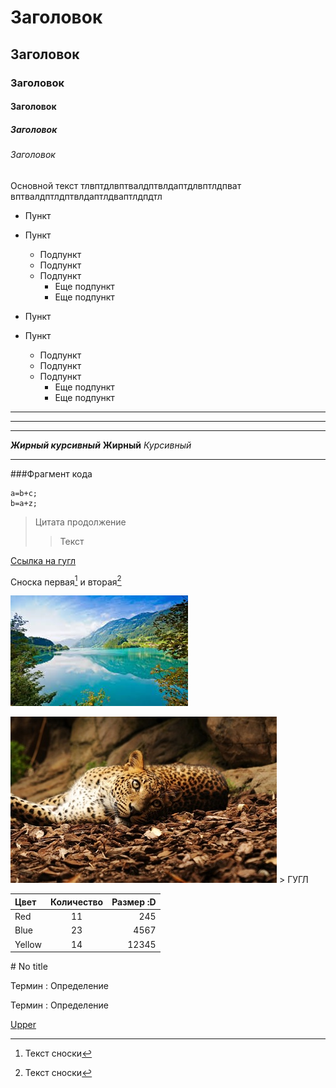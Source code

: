 # Заголовок
## Заголовок
### Заголовок
#### Заголовок
##### Заголовок
###### Заголовок
<a id="anchor"></a>
Основной текст тлвптдлвптвалдптвлдаптдлвптлдпват
вптвалдптлдптвлдаптлдваптлдпдтл

* Пункт
* Пункт
    * Подпункт
    * Подпункт
    * Подпункт
        * Еще подпункт
        * Еще подпункт

* Пункт
* Пункт
    * Подпункт
    * Подпункт
    * Подпункт
        * Еще подпункт
        * Еще подпункт

---
___
***
___Жирный курсивный___
__Жирный__
_Курсивный_

---

###Фрагмент кода

```
a=b+c;
b=a+z;
```
> Цитата
продолжение
>> Текст

[Ссылка на гугл](https://google.com)

Сноска первая[^1] и вторая[^2]

[^1]: Текст сноски
[^2]: Текст сноски

![ЛОГО](img/1.jpg)

[![ЛОГО](img/2.jpg)](https://google.com) > ГУГЛ

Цвет | Количество | Размер :D
:----|:----------:|-------:|
Red |11|245
Blue|23|4567
Yellow|14|12345

\# No title

Термин
: Определение

Термин
: Определение

[Upper](#anchor)